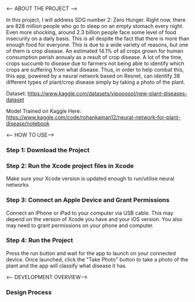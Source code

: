 <-- ABOUT THE PROJECT -->

In this project, I will address SDG number 2: Zero Hunger. Right now, there are 828 million people who go to sleep on an empty stomach every night. Even more shocking, around 2.3 billion people face some level of food insecurity on a daily basis. This is all despite the fact that there is more than enough food for everyone. This is due to a wide variety of reasons, but one of them is crop disease. An estimated 14.1% of all crops grown for human consumption perish annualy as a result of crop disease. A lot of the time, crops succumb to disease due to farmers not being able to identify which crops are suffering from what disease. Thus, in order to help combat this, this app, powered by a neural network based on Resnet, can identify 38 different types of plant/crop disease simply by taking a photo of the plant.


Dataset: https://www.kaggle.com/datasets/vipoooool/new-plant-diseases-dataset

Model Trained on Kaggle Here: https://www.kaggle.com/code/rohankaman12/neural-network-for-plant-disease/notebook

<-- HOW TO USE-->

### Step 1: Download the Project

### Step 2: Run the Xcode project files in Xcode
Make sure your Xcode version is updated enough to run/utilise neural networks

### Step 3: Connect an Apple Device and Grant Permissions
Connect an iPhone or iPad to your computer via USB cable. This may depend on the version of Xcode you have and your iOS version. You also may need to grant permissions on your phone and computer.

### Step 4: Run the Project
Press the run button and wait for the app to launch on your connected device. Once launched, click the "Take Photo" button to take a photo of the plant and the app will classify what disease it has.

<-- DEVELOPMENT OVERVIEW-->

### Design Process
